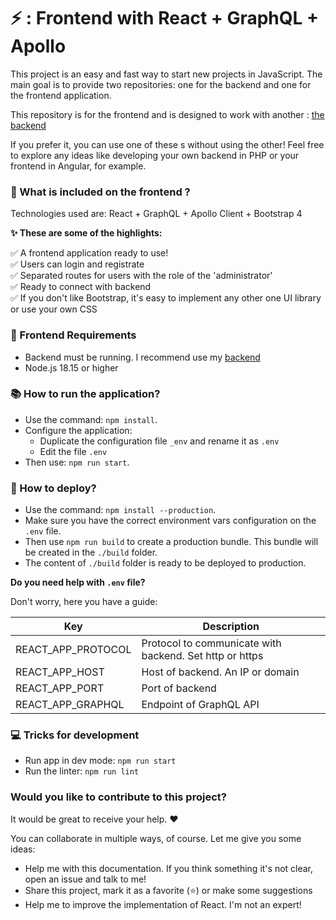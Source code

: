 # ⚡️ : Frontend with React + GraphQL + Apollo

This project is an easy and fast way to start new projects in JavaScript. 
The main goal is to provide two repositories: one for the backend and one for the frontend application. 

This repository is for the frontend and is designed to work with another : [the backend](https://github.com/didaquis/-backend-node-graphql-mongodb)

If you prefer it, you can use one of these s without using the other! Feel free to explore any ideas like developing your own backend in PHP or your frontend in Angular, for example.


### 🎁 What is included on the frontend ?
Technologies used are: React + GraphQL + Apollo Client + Bootstrap 4

**✨ These are some of the highlights:** 

✅ A frontend application ready to use!  
✅ Users can login and registrate  
✅ Separated routes for users with the role of the 'administrator'  
✅ Ready to connect with backend  
✅ If you don't like Bootstrap, it's easy to implement any other one UI library or use your own CSS  

### 📝 Frontend Requirements
* Backend must be running. I recommend use my [backend ](https://github.com/didaquis/-backend-node-graphql-mongodb)
* Node.js 18.15 or higher

### 📚 How to run the application?
* Use the command: `npm install`.
* Configure the application:
  * Duplicate the configuration file `_env` and rename it as `.env`
  * Edit the file `.env`
* Then use: `npm run start`. 

### 🚀 How to deploy?
* Use the command: `npm install --production`.
* Make sure you have the correct environment vars configuration on the `.env` file.
* Then use `npm run build` to create a production bundle. This bundle will be created in the `./build` folder.
* The content of `./build` folder is ready to be deployed to production.

**Do you need help with `.env` file?** 

Don't worry, here you have a guide:

| Key | Description |
|-----|-------------|
| REACT_APP_PROTOCOL | Protocol to communicate with backend. Set http or https |
| REACT_APP_HOST | Host of backend. An IP or domain |
| REACT_APP_PORT | Port of backend |
| REACT_APP_GRAPHQL | Endpoint of GraphQL API |

### 💻 Tricks for development
* Run app in dev mode: `npm run start`
* Run the linter: `npm run lint`

### Would you like to contribute to this project?
It would be great to receive your help. ♥️ 

You can collaborate in multiple ways, of course. Let me give you some ideas:
* Help me with this documentation. If you think something it's not clear, open an issue and talk to me!
* Share this project, mark it as a favorite (⭐️) or make some suggestions
* Help me to improve the implementation of React. I'm not an expert!
